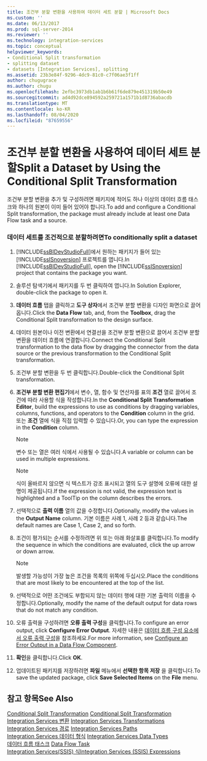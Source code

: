 ```yaml
---
title: 조건부 분할 변환을 사용하여 데이터 세트 분할 | Microsoft Docs
ms.custom: ''
ms.date: 06/13/2017
ms.prod: sql-server-2014
ms.reviewer: ''
ms.technology: integration-services
ms.topic: conceptual
helpviewer_keywords:
- Conditional Split transformation
- splitting dataset
- datasets [Integration Services], splitting
ms.assetid: 23b3e84f-9296-4dc9-81c0-c7f06ae3f1ff
author: chugugrace
ms.author: chugu
ms.openlocfilehash: 2efbc3973db1ab1b6b61f6de879e451319b50e49
ms.sourcegitcommit: ad4d92dce894592a259721a1571b1d8736abacdb
ms.translationtype: MT
ms.contentlocale: ko-KR
ms.lasthandoff: 08/04/2020
ms.locfileid: "87659556"
---
```

# <a name="split-a-dataset-by-using-the-conditional-split-transformation"></a><span data-ttu-id="8eddc-102">조건부 분할 변환을 사용하여 데이터 세트 분할</span><span class="sxs-lookup"><span data-stu-id="8eddc-102">Split a Dataset by Using the Conditional Split Transformation</span></span>
  <span data-ttu-id="8eddc-103">조건부 분할 변환을 추가 및 구성하려면 패키지에 적어도 하나 이상의 데이터 흐름 태스크와 하나의 원본이 이미 들어 있어야 합니다.</span><span class="sxs-lookup"><span data-stu-id="8eddc-103">To add and configure a Conditional Split transformation, the package must already include at least one Data Flow task and a source.</span></span>  
  
### <a name="to-conditionally-split-a-dataset"></a><span data-ttu-id="8eddc-104">데이터 세트를 조건적으로 분할하려면</span><span class="sxs-lookup"><span data-stu-id="8eddc-104">To conditionally split a dataset</span></span>  
  
1.  <span data-ttu-id="8eddc-105">[!INCLUDE[ssBIDevStudioFull](../../../includes/ssbidevstudiofull-md.md)]에서 원하는 패키지가 들어 있는 [!INCLUDE[ssISnoversion](../../../includes/ssisnoversion-md.md)] 프로젝트를 엽니다.</span><span class="sxs-lookup"><span data-stu-id="8eddc-105">In [!INCLUDE[ssBIDevStudioFull](../../../includes/ssbidevstudiofull-md.md)], open the [!INCLUDE[ssISnoversion](../../../includes/ssisnoversion-md.md)] project that contains the package you want.</span></span>  
  
2.  <span data-ttu-id="8eddc-106">솔루션 탐색기에서 패키지를 두 번 클릭하여 엽니다.</span><span class="sxs-lookup"><span data-stu-id="8eddc-106">In Solution Explorer, double-click the package to open it.</span></span>  
  
3.  <span data-ttu-id="8eddc-107">**데이터 흐름** 탭을 클릭하고 **도구 상자**에서 조건부 분할 변환을 디자인 화면으로 끌어 옵니다.</span><span class="sxs-lookup"><span data-stu-id="8eddc-107">Click the **Data Flow** tab, and, from the **Toolbox**, drag the Conditional Split transformation to the design surface.</span></span>  
  
4.  <span data-ttu-id="8eddc-108">데이터 원본이나 이전 변환에서 연결선을 조건부 분할 변환으로 끌어서 조건부 분할 변환을 데이터 흐름에 연결합니다.</span><span class="sxs-lookup"><span data-stu-id="8eddc-108">Connect the Conditional Split transformation to the data flow by dragging the connector from the data source or the previous transformation to the Conditional Split transformation.</span></span>  
  
5.  <span data-ttu-id="8eddc-109">조건부 분할 변환을 두 번 클릭합니다.</span><span class="sxs-lookup"><span data-stu-id="8eddc-109">Double-click the Conditional Split transformation.</span></span>  
  
6.  <span data-ttu-id="8eddc-110">**조건부 분할 변환 편집기**에서 변수, 열, 함수 및 연산자를 표의 **조건** 열로 끌어서 조건에 따라 사용할 식을 작성합니다.</span><span class="sxs-lookup"><span data-stu-id="8eddc-110">In the **Conditional Split Transformation Editor**, build the expressions to use as conditions by dragging variables, columns, functions, and operators to the **Condition** column in the grid.</span></span> <span data-ttu-id="8eddc-111">또는 **조건** 열에 식을 직접 입력할 수 있습니다.</span><span class="sxs-lookup"><span data-stu-id="8eddc-111">Or, you can type the expression in the **Condition** column.</span></span>  
  
    > [!NOTE]  
    >  <span data-ttu-id="8eddc-112">변수 또는 열은 여러 식에서 사용될 수 있습니다.</span><span class="sxs-lookup"><span data-stu-id="8eddc-112">A variable or column can be used in multiple expressions.</span></span>  
  
    > [!NOTE]  
    >  <span data-ttu-id="8eddc-113">식이 올바르지 않으면 식 텍스트가 강조 표시되고 열의 도구 설명에 오류에 대한 설명이 제공됩니다.</span><span class="sxs-lookup"><span data-stu-id="8eddc-113">If the expression is not valid, the expression text is highlighted and a ToolTip on the column describes the errors.</span></span>  
  
7.  <span data-ttu-id="8eddc-114">선택적으로 **출력 이름** 열의 값을 수정합니다.</span><span class="sxs-lookup"><span data-stu-id="8eddc-114">Optionally, modify the values in the **Output Name** column.</span></span> <span data-ttu-id="8eddc-115">기본 이름은 사례 1, 사례 2 등과 같습니다.</span><span class="sxs-lookup"><span data-stu-id="8eddc-115">The default names are Case 1, Case 2, and so forth.</span></span>  
  
8.  <span data-ttu-id="8eddc-116">조건이 평가되는 순서를 수정하려면 위 또는 아래 화살표를 클릭합니다.</span><span class="sxs-lookup"><span data-stu-id="8eddc-116">To modify the sequence in which the conditions are evaluated, click the up arrow or down arrow.</span></span>  
  
    > [!NOTE]  
    >  <span data-ttu-id="8eddc-117">발생할 가능성이 가장 높은 조건을 목록의 위쪽에 두십시오.</span><span class="sxs-lookup"><span data-stu-id="8eddc-117">Place the conditions that are most likely to be encountered at the top of the list.</span></span>  
  
9. <span data-ttu-id="8eddc-118">선택적으로 어떤 조건에도 부합되지 않는 데이터 행에 대한 기본 출력의 이름을 수정합니다.</span><span class="sxs-lookup"><span data-stu-id="8eddc-118">Optionally, modify the name of the default output for data rows that do not match any condition.</span></span>  
  
10. <span data-ttu-id="8eddc-119">오류 출력을 구성하려면 **오류 출력 구성**을 클릭합니다.</span><span class="sxs-lookup"><span data-stu-id="8eddc-119">To configure an error output, click **Configure Error Output**.</span></span> <span data-ttu-id="8eddc-120">자세한 내용은 [데이터 흐름 구성 요소에서 오류 출력 구성](../../configure-an-error-output-in-a-data-flow-component.md)을 참조하세요.</span><span class="sxs-lookup"><span data-stu-id="8eddc-120">For more information, see [Configure an Error Output in a Data Flow Component](../../configure-an-error-output-in-a-data-flow-component.md).</span></span>  
  
11. <span data-ttu-id="8eddc-121">**확인**을 클릭합니다.</span><span class="sxs-lookup"><span data-stu-id="8eddc-121">Click **OK**.</span></span>  
  
12. <span data-ttu-id="8eddc-122">업데이트된 패키지를 저장하려면 **파일** 메뉴에서 **선택한 항목 저장** 을 클릭합니다.</span><span class="sxs-lookup"><span data-stu-id="8eddc-122">To save the updated package, click **Save Selected Items** on the **File** menu.</span></span>  
  
## <a name="see-also"></a><span data-ttu-id="8eddc-123">참고 항목</span><span class="sxs-lookup"><span data-stu-id="8eddc-123">See Also</span></span>  
 <span data-ttu-id="8eddc-124">[Conditional Split Transformation](conditional-split-transformation.md) </span><span class="sxs-lookup"><span data-stu-id="8eddc-124">[Conditional Split Transformation](conditional-split-transformation.md) </span></span>  
 <span data-ttu-id="8eddc-125">[Integration Services 변환](integration-services-transformations.md) </span><span class="sxs-lookup"><span data-stu-id="8eddc-125">[Integration Services Transformations](integration-services-transformations.md) </span></span>  
 <span data-ttu-id="8eddc-126">[Integration Services 경로](../integration-services-paths.md) </span><span class="sxs-lookup"><span data-stu-id="8eddc-126">[Integration Services Paths](../integration-services-paths.md) </span></span>  
 <span data-ttu-id="8eddc-127">[Integration Services 데이터 형식](../integration-services-data-types.md) </span><span class="sxs-lookup"><span data-stu-id="8eddc-127">[Integration Services Data Types](../integration-services-data-types.md) </span></span>  
 <span data-ttu-id="8eddc-128">[데이터 흐름 태스크](../../control-flow/data-flow-task.md) </span><span class="sxs-lookup"><span data-stu-id="8eddc-128">[Data Flow Task](../../control-flow/data-flow-task.md) </span></span>  
 [<span data-ttu-id="8eddc-129">Integration Services&#40;SSIS&#41; 식</span><span class="sxs-lookup"><span data-stu-id="8eddc-129">Integration Services &#40;SSIS&#41; Expressions</span></span>](../../expressions/integration-services-ssis-expressions.md)  
  
  
